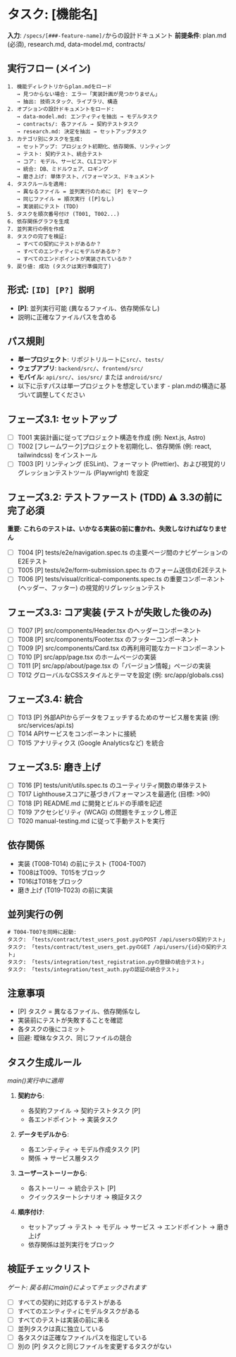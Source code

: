 # タスク: [機能名]

**入力**: `/specs/[###-feature-name]/`からの設計ドキュメント
**前提条件**: plan.md (必須), research.md, data-model.md, contracts/

## 実行フロー (メイン)
```
1. 機能ディレクトリからplan.mdをロード
   → 見つからない場合: エラー「実装計画が見つかりません」
   → 抽出: 技術スタック、ライブラリ、構造
2. オプションの設計ドキュメントをロード:
   → data-model.md: エンティティを抽出 → モデルタスク
   → contracts/: 各ファイル → 契約テストタスク
   → research.md: 決定を抽出 → セットアップタスク
3. カテゴリ別にタスクを生成:
   → セットアップ: プロジェクト初期化、依存関係、リンティング
   → テスト: 契約テスト、統合テスト
   → コア: モデル、サービス、CLIコマンド
   → 統合: DB、ミドルウェア、ロギング
   → 磨き上げ: 単体テスト、パフォーマンス、ドキュメント
4. タスクルールを適用:
   → 異なるファイル = 並列実行のために [P] をマーク
   → 同じファイル = 順次実行 ([P]なし)
   → 実装前にテスト (TDD)
5. タスクを順次番号付け (T001, T002...)
6. 依存関係グラフを生成
7. 並列実行の例を作成
8. タスクの完了を検証:
   → すべての契約にテストがあるか？
   → すべてのエンティティにモデルがあるか？
   → すべてのエンドポイントが実装されているか？
9. 戻り値: 成功 (タスクは実行準備完了)
```

## 形式: `[ID] [P?] 説明`
- **[P]**: 並列実行可能 (異なるファイル、依存関係なし)
- 説明に正確なファイルパスを含める

## パス規則
- **単一プロジェクト**: リポジトリルートに`src/`、`tests/`
- **ウェブアプリ**: `backend/src/`、`frontend/src/`
- **モバイル**: `api/src/`、`ios/src/` または `android/src/`
- 以下に示すパスは単一プロジェクトを想定しています - plan.mdの構造に基づいて調整してください

## フェーズ3.1: セットアップ
- [ ] T001 実装計画に従ってプロジェクト構造を作成 (例: Next.js, Astro)
- [ ] T002 [フレームワーク]プロジェクトを初期化し、依存関係 (例: react, tailwindcss) をインストール
- [ ] T003 [P] リンティング (ESLint)、フォーマット (Prettier)、および視覚的リグレッションテストツール (Playwright) を設定

## フェーズ3.2: テストファースト (TDD) ⚠️ 3.3の前に完了必須
**重要: これらのテストは、いかなる実装の前に書かれ、失敗しなければなりません**
- [ ] T004 [P] tests/e2e/navigation.spec.ts の主要ページ間のナビゲーションのE2Eテスト
- [ ] T005 [P] tests/e2e/form-submission.spec.ts のフォーム送信のE2Eテスト
- [ ] T006 [P] tests/visual/critical-components.spec.ts の重要コンポーネント (ヘッダー、フッター) の視覚的リグレッションテスト

## フェーズ3.3: コア実装 (テストが失敗した後のみ)
- [ ] T007 [P] src/components/Header.tsx のヘッダーコンポーネント
- [ ] T008 [P] src/components/Footer.tsx のフッターコンポーネント
- [ ] T009 [P] src/components/Card.tsx の再利用可能なカードコンポーネント
- [ ] T010 [P] src/app/page.tsx のホームページの実装
- [ ] T011 [P] src/app/about/page.tsx の「バージョン情報」ページの実装
- [ ] T012 グローバルなCSSスタイルとテーマを設定 (例: src/app/globals.css)

## フェーズ3.4: 統合
- [ ] T013 [P] 外部APIからデータをフェッチするためのサービス層を実装 (例: src/services/api.ts)
- [ ] T014 APIサービスをコンポーネントに接続
- [ ] T015 アナリティクス (Google Analyticsなど) を統合

## フェーズ3.5: 磨き上げ
- [ ] T016 [P] tests/unit/utils.spec.ts のユーティリティ関数の単体テスト
- [ ] T017 Lighthouseスコアに基づきパフォーマンスを最適化 (目標: >90)
- [ ] T018 [P] README.md に開発とビルドの手順を記述
- [ ] T019 アクセシビリティ (WCAG) の問題をチェックし修正
- [ ] T020 manual-testing.md に従って手動テストを実行

## 依存関係
- 実装 (T008-T014) の前にテスト (T004-T007)
- T008はT009、T015をブロック
- T016はT018をブロック
- 磨き上げ (T019-T023) の前に実装

## 並列実行の例
```
# T004-T007を同時に起動:
タスク: 「tests/contract/test_users_post.pyのPOST /api/usersの契約テスト」
タスク: 「tests/contract/test_users_get.pyのGET /api/users/{id}の契約テスト」
タスク: 「tests/integration/test_registration.pyの登録の統合テスト」
タスク: 「tests/integration/test_auth.pyの認証の統合テスト」
```

## 注意事項
- [P] タスク = 異なるファイル、依存関係なし
- 実装前にテストが失敗することを確認
- 各タスクの後にコミット
- 回避: 曖昧なタスク、同じファイルの競合

## タスク生成ルール
*main()実行中に適用*

1. **契約から**:
   - 各契約ファイル → 契約テストタスク [P]
   - 各エンドポイント → 実装タスク
   
2. **データモデルから**:
   - 各エンティティ → モデル作成タスク [P]
   - 関係 → サービス層タスク
   
3. **ユーザーストーリーから**:
   - 各ストーリー → 統合テスト [P]
   - クイックスタートシナリオ → 検証タスク

4. **順序付け**:
   - セットアップ → テスト → モデル → サービス → エンドポイント → 磨き上げ
   - 依存関係は並列実行をブロック

## 検証チェックリスト
*ゲート: 戻る前にmain()によってチェックされます*

- [ ] すべての契約に対応するテストがある
- [ ] すべてのエンティティにモデルタスクがある
- [ ] すべてのテストは実装の前に来る
- [ ] 並列タスクは真に独立している
- [ ] 各タスクは正確なファイルパスを指定している
- [ ] 別の [P] タスクと同じファイルを変更するタスクがない
